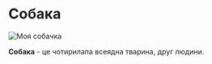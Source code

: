 # Собака

![Моя собачка](https://cdn.pixabay.com/photo/2017/09/25/13/12/dog-2785074_960_720.jpg)

**Собака** - це чотирилапа всеядна тварина, друг людини.
